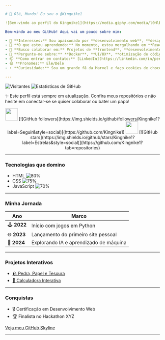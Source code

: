 ```yaml
---

# 👋 Olá, Mundo! Eu sou o @Kingnike1

![Bem-vindo ao perfil do Kingnike1](https://media.giphy.com/media/l0HlBO7eyXzSZkJri/giphy.gif)

Bem-vindo ao meu GitHub! Aqui vai um pouco sobre mim:

- 👀 **Interesses:** Sou apaixonado por **desenvolvimento web**, **design de jogos** e explorar o **potencial da IA**.
- 🌱 **O que estou aprendendo:** No momento, estou mergulhando em **React.js** e **Python para IA**, explorando aprendizado de máquina.
- 💼 **Busco colaborar em:** Projetos de **frontend**, **desenvolvimento de jogos** ou **IA**.
- 💬 **Pergunte-me sobre:** **Docker**, **UI/UX**, **otimização de código** e **abordagens criativas para desafios de programação**.
- 📫 **Como entrar em contato:** [LinkedIn](https://linkedin.com/in/perfil-falso) ou **kingnike1@exemplo.com**.
- 😄 **Pronomes:** Ele/Dele
- ⚡ **Curiosidade:** Sou um grande fã da Marvel e faço cookies de chocolate incríveis 🍪 nas horas vagas.

---
```


![Visitantes](https://visitor-badge.laobi.icu/badge?page_id=Kingnike1.Kingnike1) ![Estatísticas de GitHub](https://github-readme-stats.vercel.app/api?username=Kingnike1&show_icons=true&theme=radical)

✨ Este perfil está sempre em atualização. Confira meus repositórios e não hesite em conectar-se se quiser colaborar ou bater um papo!

<p align="center">
  <img src="https://media.giphy.com/media/2Ygy0khwewA9nDds4x/giphy.gif" width="40" height="40"> [![GitHub followers](https://img.shields.io/github/followers/Kingnike1?label=Seguir&style=social)](https://github.com/Kingnike1)
  <img src="https://media.giphy.com/media/2Ygy0khwewA9nDds4x/giphy.gif" width="40" height="40"> [![GitHub stars](https://img.shields.io/github/stars/Kingnike1?label=Estrelas&style=social)](https://github.com/Kingnike1?tab=repositories)
</p>

---

### Tecnologias que domino
- HTML ![80%](https://progress-bar.dev/80)
- CSS ![75%](https://progress-bar.dev/75)
- JavaScript ![70%](https://progress-bar.dev/70)

---

### Minha Jornada

| Ano       | Marco                                    |
|-----------|-----------------------------------------|
| 🕹️ **2022** | Início com jogos em Python             |
| 🌐 **2023** | Lançamento do primeiro site pessoal    |
| 🤖 **2024** | Explorando IA e aprendizado de máquina |

---

### Projetos Interativos
- [🪨 Pedra, Papel e Tesoura](https://meusite.com/pedra-papel-tesoura)
- [🧮 Calculadora Interativa](https://meusite.com/calculadora)

---

### Conquistas
- 🎖️ Certificação em Desenvolvimento Web
- 🏆 Finalista no Hackathon XYZ

[Veja meu GitHub Skyline](https://skyline.github.com/Kingnike1/2023)

---
